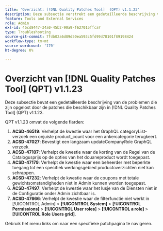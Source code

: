 ```yaml
---
title: 'Overzicht: [!DNL Quality Patches Tool]  (QPT) v1.1.23'
description: Deze subsectie verstrekt een gedetailleerde beschrijving van de kwesties die door de flarden beschikbaar in  [!DNL Quality Patches Tool]  (QPT) v1.1.23 worden bevestigd.
feature: Tools and External Services
role: Admin
exl-id: 45cd8447-34a0-45b2-90a9-f627015ffca7
type: Troubleshooting
source-git-commit: 7fdb02a6d89d50ea593c5fd99d78101f89198424
workflow-type: tm+mt
source-wordcount: '170'
ht-degree: 0%

---
```


# Overzicht van [!DNL Quality Patches Tool] (QPT) v1.1.23

Deze subsectie bevat een gedetailleerde beschrijving van de problemen die zijn opgelost door de patches die beschikbaar zijn in [!DNL Quality Patches Tool] (QPT) v1.1.23.

QPT v1.1.23 omvat de volgende flarden:

1. **ACSD-46519**: Verhelpt de kwestie waar het GraphQL categoryList- verzoek een onjuiste product_count voor een ankercategorie terugkeert.
1. **ACSD-47027**: Bevestigt een langzaam updateCompanyRole GraphQL verzoek.
1. **ACSD-47107**: Verhelpt de kwestie waar de korting van de Regel van de Catalogusprijs op de opties van het douaneproduct wordt toegepast.
1. **ACSD-47179**: Verhelpt de kwestie waar een beheerder met beperkte toegang tot een specifiek werkingsgebied productoverzichten niet kan schrappen.
1. **ACSD-47232**: Verhelpt de kwestie waar de coupons met totale gewichtsomstandigheden niet in Admin kunnen worden toegepast.
1. **ACSD-47497**: Verhelpt de kwestie waar het lusje van de Diensten niet in de Configuratie onder Admin zichtbaar is.
1. **ACSD-47666**: Verhelpt de kwestie waar de filterfunctie niet werkt in [!UICONTROL Admin] > **[!UICONTROL System]** > **[!UICONTROL Permissions]** > **[!UICONTROL User roles]** > **[!UICONTROL a role]** > **[!UICONTROL Role Users grid]**.

Gebruik het menu links om naar een specifieke patchpagina te navigeren.
